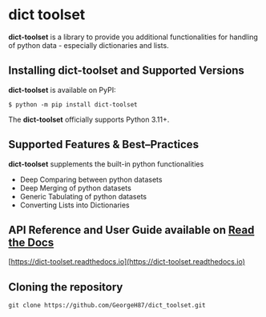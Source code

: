 # dict toolset

**dict-toolset** is a library to provide you additional functionalities for handling of python data - especially dictionaries and lists.  

## Installing dict-toolset and Supported Versions

**dict-toolset** is available on PyPI:

```console
$ python -m pip install dict-toolset
```

The **dict-toolset** officially supports Python 3.11+.

## Supported Features & Best–Practices

**dict-toolset** supplements the built-in python functionalities 

- Deep Comparing between python datasets
- Deep Merging of python datasets
- Generic Tabulating of python datasets
- Converting Lists into Dictionaries

## API Reference and User Guide available on [Read the Docs](https://dict-toolset.readthedocs.io)

[https://dict-toolset.readthedocs.io](https://dict-toolset.readthedocs.io)

## Cloning the repository

```shell
git clone https://github.com/GeorgeH87/dict_toolset.git
```